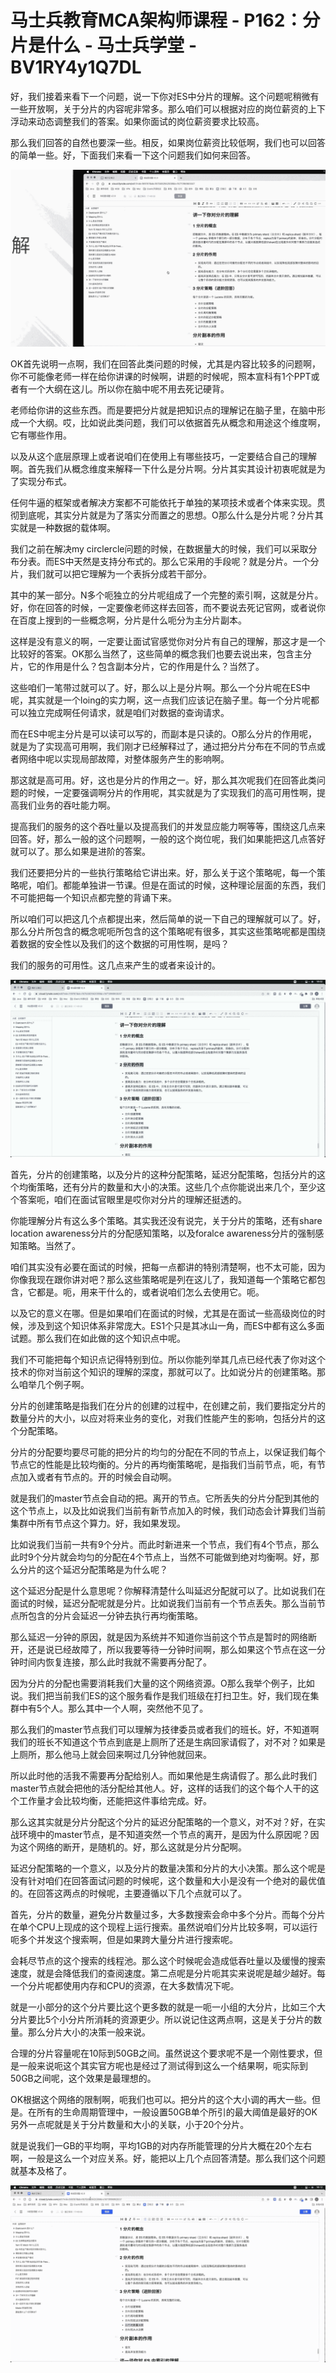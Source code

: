 # 马士兵教育MCA架构师课程 - P162：分片是什么 - 马士兵学堂 - BV1RY4y1Q7DL

好，我们接着来看下一个问题，说一下你对ES中分片的理解。这个问题呢稍微有一些开放啊，关于分片的内容呢非常多。那么咱们可以根据对应的岗位薪资的上下浮动来动态调整我们的答案。如果你面试的岗位薪资要求比较高。

那么我们回答的自然也要深一些。相反，如果岗位薪资比较低啊，我们也可以回答的简单一些。好，下面我们来看一下这个问题我们如何来回答。



![](img/cff272f9ab3e3a88b4893e4127bb9555_1.png)

OK首先说明一点啊，我们在回答此类问题的时候，尤其是内容比较多的问题啊，你不可能像老师一样在给你讲课的时候啊，讲题的时候呢，照本宣科有1个PPT或者有一个大纲在这儿。所以你在脑中呢不用去死记硬背。

老师给你讲的这些东西。而是要把分片就是把知识点的理解记在脑子里，在脑中形成一个大纲。哎，比如说此类问题，我们可以依据首先从概念和用途这个维度啊，它有哪些作用。

以及从这个底层原理上或者说咱们在使用上有哪些技巧，一定要结合自己的理解啊。首先我们从概念维度来解释一下什么是分片啊。分片其实其设计初衷呢就是为了实现分布式。

任何牛逼的框架或者解决方案都不可能依托于单独的某项技术或者个体来实现。贯彻到底呢，其实分片就是为了落实分而置之的思想。O那么什么是分片呢？分片其实就是一种数据的载体啊。

我们之前在解决my circlercle问题的时候，在数据量大的时候，我们可以采取分布分表。而ES中天然是支持分布式的。那么它采用的手段呢？就是分片。一个分片，我们就可以把它理解为一个表拆分成若干部分。

其中的某一部分。N多个呃独立的分片呢组成了一个完整的索引啊，这就是分片。好，你在回答的时候，一定要像老师这样去回答，而不要说去死记官网，或者说你在百度上搜到的一些概念啊，分片是什么呃分为主分片副本。

这样是没有意义的啊，一定要让面试官感觉你对分片有自己的理解，那这才是一个比较好的答案。OK那么当然了，这些简单的概念我们也要去说出来，包含主分片，它的作用是什么？包含副本分片，它的作用是什么？当然了。

这些咱们一笔带过就可以了。好，那么以上是分片啊。那么一个分片呢在ES中呢，其实就是一个loing的实力啊，这一点我们应该记在脑子里。每一个分片呢都可以独立完成啊任何请求，就是咱们对数据的查询请求。

而在ES中呢主分片是可以读可以写的，而副本是只读的。O那么分片的作用呢，就是为了实现高可用啊，我们刚才已经解释过了，通过把分片分布在不同的节点或者网络中呢以实现局部故障，对整体服务产生的影响啊。

那这就是高可用。好，这也是分片的作用之一。好，那么其次呢我们在回答此类问题的时候，一定要强调啊分片的作用呢，其实就是为了实现我们的高可用性啊，提高我们业务的吞吐能力啊。

提高我们的服务的这个吞吐量以及提高我们的并发显应能力啊等等，围绕这几点来回答。好，那么一般的这个问题啊，一般的这个岗位呢，我们如果能把这几点答好就可以了。那么如果是进阶的答案。

我们还要把分片的一些执行策略给它讲出来。好，那么关于这个策略呢，每一个策略呢，咱们。都能单独讲一节课。但是在面试的时候，这种理论层面的东西，我们不可能把每一个知识点都完整的背诵下来。

所以咱们可以把这几个点都提出来，然后简单的说一下自己的理解就可以了。好，那么分片所包含的概念呢呃所包含的这个策略呢有很多，其实这些策略呢都是围绕着数据的安全性以及我们的这个数据的可用性啊，是吗？

我们的服务的可用性。这几点来产生的或者来设计的。

![](img/cff272f9ab3e3a88b4893e4127bb9555_3.png)

首先，分片的创建策略，以及分片的这种分配策略，延迟分配策略，包括分片的这个均衡策略，还有分片的数量和大小的决策。这些几个点你能说出来几个，至少这个答案呃，咱们在面试官眼里是哎你对分片的理解还挺透的。

你能理解分片有这么多个策略。其实我还没有说完，关于分片的策略，还有share location awareness分片的分配感知策略，以及foralce awareness分片的强制感知策略。当然了。

咱们其实没有必要在面试的时候，把每一点都讲的特别清楚啊，也不太可能，因为你像我现在跟你讲对吧？那么这些策略呢是列在这儿了，我知道每一个策略它都包含，它都是。呃，用来干什么的，或者说咱们怎么去使用它。呃。

以及它的意义在哪。但是如果咱们在面试的时候，尤其是在面试一些高级岗位的时候，涉及到这个知识体系非常庞大。ES1个只是其冰山一角，而ES中都有这么多面试题。那么我们在如此做的这个知识点中呢。

我们不可能把每个知识点记得特别到位。所以你能列举其几点已经代表了你对这个技术的你对当前这个知识的理解的深度，那就可以了。比如说分片的创建策略。那么咱举几个例子啊。

分片的创建策略是指我们在分片的创建的过程中，在创建之前，我们要指定分片的数量分片的大小，以应对将来业务的变化，对我们性能产生的影响，包括分片的这个分配策略。

分片的分配要均要尽可能的把分片的均匀的分配在不同的节点上，以保证我们每个节点它的性能是比较均衡的。分片的再均衡策略呢，是指我们当前节点，呃，有节点加入或者有节点的。开的时候会自动啊。

就是我们的master节点会自动的把。离开的节点。它所丢失的分片分配到其他的这个节点上，以及比如说我们当前有新节点加入的时候，我们动态会计算我们当前集群中所有节点这个算力。好，我如果发现。

比如说我们当前一共有9个分片。而此时新进来一个节点，我们有4个节点，那么此时9个分片就会均匀的分配在4个节点上，当然不可能做到绝对均衡啊。好，那么分片的这个延迟分配策略是为什么呢？

这个延迟分配是什么意思呢？你解释清楚什么叫延迟分配就可以了。比如说我们在面试的时候，延迟分配呢就是分片。比如说我们当前有一个节点丢失。那么当前节点所包含的分片会延迟一分钟去执行再均衡策略。

那么延迟一分钟的原因，就是因为系统并不知道你当前这个节点是暂时的网络断开，还是说已经故障了，所以我要等待一分钟时间啊，那么如果这个节点在这一分钟时间内恢复连接，那么此时我就不需要再分配了。

因为分片的分配也需要消耗我们大量的这个网络资源。O那么我举个例子，比如说。我们把当前我们ES的这个服务看作是我们班级在打扫卫生。好，我们现在集群中有5个人。那么其中一个人啊，突然他不见了。

那么我们的master节点我们可以理解为技律委员或者我们的班长。好，不知道啊我们的班长不知道这个节点到底是上厕所了还是生病回家请假了，对不对？如果是上厕所，那么他马上就会回来啊过几分钟他就回来。

所以此时他的活我不需要再分配给别人。而如果他是生病请假了。那么此时我们master节点就会把他的活分配给其他人。好，这样的话我们的这个每个人干的这个工作量才会比较均衡，还能把这件事给完成。好。

那么这其实就是分片分配这个分片的延迟分配策略的一个意义，对不对？好，在实战环境中的master节点，是不知道突然一个节点的离开，是因为什么原因呢？因为这个网络的断开，是随机的。好，那么这就是分片分配啊。

延迟分配策略的一个意义，以及分片的数量决策和分片的大小决策。那么这个呢是没有针对咱们在回答面试问题的时候呢，这个数量和大小是没有一个绝对的最优值的。在回答这两点的时候呢，主要遵循以下几个点就可以了。

首先，分片的数量，避免分片数量过多，大多数搜索会命中多个分片。而每个分片在单个CPU上现成的这个现程上运行搜索。虽然说咱们分片比较多啊，可以运行呃多个并发这个搜索啊，但是如果跨大量分片进行搜索呢。

会耗尽节点的这个搜索的线程池。那么这个时候呢会造成低吞吐量以及缓慢的搜索速度，就是会降低我们的查阅速度。第二点呢是分片呃其实来说呢是越少越好。每一个分片呢都使用内存和CPU的资源，在大多数情况下呢。

就是一小部分的这个分片要比这个更多数的就是一呃一小组的大分片，比如三个大分片要比5个小分片所消耗的资源更少。所以说记住这两点啊，这是关于分片的数量。那么分片大小的决策一般来说。

合理的分片容量呢在10际到50GB之间。虽然说这个要求呢不是一个刚性要求，但是一般来说呃这个其实官方呢也是经过了测试得到这么一个结果啊，呃实际到50GB之间呢，这个效果是最理想的。

OK根据这个网络的限制啊，呃我们也可以。把分片的这个大小调的再大一些。但是。在所有的生命周期管理中，一般设置50GB单个所引的最大阈值是最好的OK另外一点呢就是关于分片数量和大小的关联，小于20个分片。

就是说我们一GB的平均啊，平均1GB的对内存所能管理的分片大概在20个左右啊，一般是这么一个对应关系。好，能把以上几个点回答清楚。那么我们这个问题就基本及格了。



![](img/cff272f9ab3e3a88b4893e4127bb9555_5.png)
